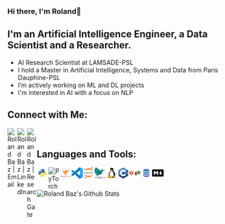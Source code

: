 ### Hi there, I'm Roland👋

## I'm an Artificial Intelligence Engineer, a Data Scientist and a Researcher.

- AI Research Scientist at LAMSADE-PSL
- I hold a Master in Artificial Intelligence, Systems and Data from Paris Dauphine-PSL
- I’m actively working on ML and DL projects
- I'm interested in AI with a focus on NLP

## Connect with Me:
[<img align="left" alt="Roland Baz | Email" width="22px" src="https://upload.wikimedia.org/wikipedia/commons/7/7e/Gmail_icon_%282020%29.svg" />][email]
[<img align="left" alt="Roland Baz | LinkedIn" width="22px" src="https://upload.wikimedia.org/wikipedia/commons/e/e9/Linkedin_icon.svg" />][linkedin]
[<img align="left" alt="Roland Baz | Research Gate" width="22px" src="https://icon-icons.com/downloadimage.php?id=130843&root=2108/PNG/512/&file=researchgate_icon_130843.png" />][researchgate]

<br />

## Languages and Tools:
<img align="left" alt="Python" width="26px" src="https://raw.githubusercontent.com/github/explore/master/topics/python/python.png" />
<img align="left" alt="PyTorch" width="26px" src="https://pytorch.org/assets/images/pytorch-logo.png" />
<img align="left" alt="Tensorflow" width="26px" src="https://raw.githubusercontent.com/github/explore/master/topics/tensorflow/tensorflow.png" />
<img align="left" alt="Visual Studio Code" width="26px" src="https://raw.githubusercontent.com/github/explore/master/topics/visual-studio-code/visual-studio-code.png" />
<img align="left" alt="Jupyter Notebook" width="26px" src="https://raw.githubusercontent.com/github/explore/master/topics/jupyter-notebook/jupyter-notebook.png" />
<img align="left" alt="Latex" width="26px" src="https://raw.githubusercontent.com/github/explore/master/topics/latex/latex.png" />
<img align="left" alt="Linux" width="26px" src="https://raw.githubusercontent.com/github/explore/master/topics/linux/linux.png" />
<img align="left" alt="C++" width="26px" src="https://raw.githubusercontent.com/github/explore/master/topics/cpp/cpp.png" />
<img align="left" alt="Git" width="26px" src="https://raw.githubusercontent.com/github/explore/master/topics/git/git.png" />
<img align="left" alt="SQL" width="26px" src="https://raw.githubusercontent.com/github/explore/master/topics/sql/sql.png" />
<img align="left" alt="Markdown" width="26px" src="https://raw.githubusercontent.com/github/explore/master/topics/markdown/markdown.png" />

<br />
<br />
<br />

<img align="left" alt="Roland Baz's Github Stats" src="https://github-readme-stats.vercel.app/api?username=Engbaz&show_icons=true&hide_border=true&hide=prs&count_private=true"/>


[email]: mailto:baz.roland123@gmail.com
[linkedin]: https://www.linkedin.com/in/rolandbaz
[researchgate]: https://www.researchgate.net/profile/Roland-Baz


